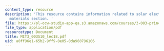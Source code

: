 ```yaml
---
content_type: resource
description: 'This resource contains information related to solar electricity and
  materials section. '
file: https://ol-ocw-studio-app-qa.s3.amazonaws.com/courses/3-003-principles-of-engineering-practice-spring-2010/a0ff96e165b29ff98e050da960796106_MIT3_003S10_lec18.pdf
file_type: application/pdf
resourcetype: Document
title: MIT3_003S10_lec18.pdf
uid: a0ff96e1-65b2-9ff9-8e05-0da960796106
---
```

